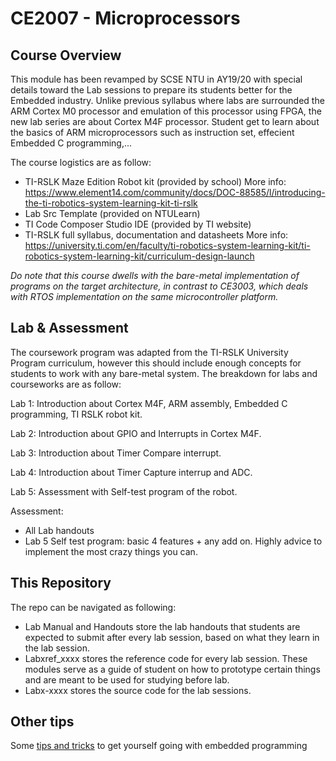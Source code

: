 # CE2007 - Microprocessors

## Course Overview
This module has been revamped by SCSE NTU in AY19/20 with special details toward the Lab sessions to prepare its students better for the Embedded industry. Unlike previous syllabus where labs are surrounded the ARM Cortex M0 processor and emulation of this processor using FPGA, the new lab series are about Cortex M4F processor. Student get to learn about the basics of ARM microprocessors such as instruction set, effecient Embedded C programming,... 

The course logistics are as follow:
+ TI-RSLK Maze Edition Robot kit (provided by school)
More info: https://www.element14.com/community/docs/DOC-88585/l/introducing-the-ti-robotics-system-learning-kit-ti-rslk
+ Lab Src Template (provided on NTULearn)
+ TI Code Composer Studio IDE (provided by TI website)
+ TI-RSLK full syllabus, documentation and datasheets
More info: https://university.ti.com/en/faculty/ti-robotics-system-learning-kit/ti-robotics-system-learning-kit/curriculum-design-launch

*Do note that this course dwells with the bare-metal implementation of programs on the target architecture, in contrast to CE3003, which deals with RTOS implementation on the same microcontroller platform.*

## Lab & Assessment
The coursework program was adapted from the TI-RSLK University Program curriculum, however this should include enough concepts for students to work with any bare-metal system. The breakdown for labs and courseworks are as follow:

Lab 1: Introduction about Cortex M4F, ARM assembly, Embedded C programming, TI RSLK robot kit.

Lab 2: Introduction about GPIO and Interrupts in Cortex M4F.

Lab 3: Introduction about Timer Compare interrupt.

Lab 4: Introduction about Timer Capture interrup and ADC.

Lab 5: Assessment with Self-test program of the robot.

Assessment:
- All Lab handouts
- Lab 5 Self test program: basic 4 features + any add on. Highly advice to implement the most crazy things you can.


## This Repository
The repo can be navigated as following:
- Lab Manual and Handouts store the lab handouts that students are expected to submit after every lab session, based on what they learn in the lab session.
- Labxref_xxxx stores the reference code for every lab session. These modules serve as a guide of student on how to prototype certain things and are meant to be used for studying before lab.
- Labx-xxxx stores the source code for the lab sessions.

## Other tips
Some [tips and tricks](./TIPS.md) to get yourself going with embedded programming


